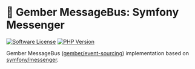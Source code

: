 # 🫚 Gember MessageBus: Symfony Messenger
[![Software License](https://img.shields.io/badge/license-MIT-brightgreen.svg?style=flat)](LICENSE)
[![PHP Version](https://img.shields.io/badge/php-%5E8.3-8892BF.svg?style=flat)](http://www.php.net)

Gember MessageBus ([gember/event-sourcing](https://github.com/GemberPHP/event-sourcing)) implementation based on [symfony/messenger](https://github.com/symfony/messenger).
